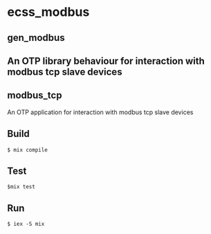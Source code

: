 ecss_modbus
=====
gen_modbus
-----
An OTP library behaviour for interaction with modbus tcp slave devices
-----
modbus_tcp
-----
An OTP application for interaction with modbus tcp slave devices

Build
-----
    $ mix compile
Test
-----
    $mix test
Run
-----
    $ iex -S mix
